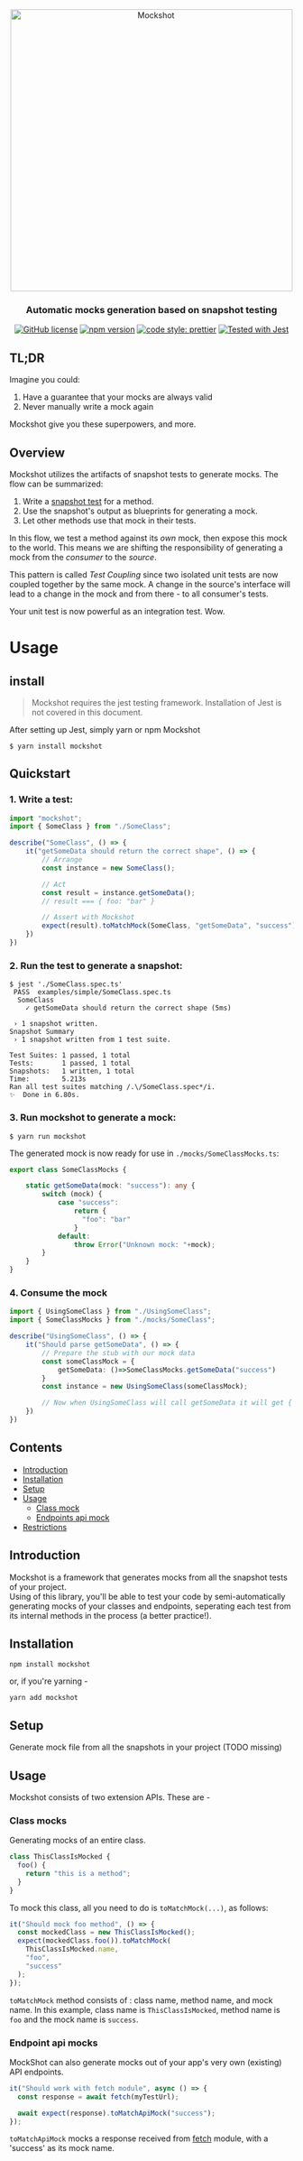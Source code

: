 <div align="center">
<img alt="Mockshot" src="./public/img/mockshot.png" width=500/>

### Automatic mocks generation based on snapshot testing

[![GitHub license](https://img.shields.io/badge/license-MIT-blue.svg)](https://github.com/Iqoqo/mockshot/blob/master/LICENSE) [![npm version](https://img.shields.io/npm/v/mockshot.svg?style=flat)](https://www.npmjs.com/package/mockshot) [![code style: prettier](https://img.shields.io/badge/code_style-prettier-ff69b4.svg?style=flat-square)](https://github.com/prettier/prettier) [![Tested with Jest](https://img.shields.io/badge/tested_with-jest-99424f.svg)](https://github.com/facebook/jest)
</div>

## TL;DR

Imagine you could: 

1. Have a guarantee that your mocks are always valid
2. Never manually write a mock again

Mockshot give you these superpowers, and more. 

## Overview

Mockshot utilizes the artifacts of snapshot tests to generate mocks. The flow can be summarized:

1. Write a [snapshot test](https://jestjs.io/docs/en/snapshot-testing) for a method. 
2. Use the snapshot's output as blueprints for generating a mock.
3. Let other methods use that mock in their tests. 

In this flow, we test a method against its *own* mock, then expose this mock to the world. This means we are shifting the responsibility of generating a mock from the *consumer* to the *source*.  

This pattern is called *Test Coupling* since two isolated unit tests are now coupled together by the same mock. A change in the source's interface will lead to a change in the mock and from there - to all consumer's tests.

Your unit test is now powerful as an integration test. Wow. 

# Usage

## install

> Mockshot requires the jest testing framework. Installation of Jest is not covered in this document.

After setting up Jest, simply yarn or npm Mockshot
```
$ yarn install mockshot
```

## Quickstart

### 1. Write a test: 

```ts
import "mockshot";
import { SomeClass } from "./SomeClass";

describe("SomeClass", () => {
    it("getSomeData should return the correct shape", () => {
        // Arrange
        const instance = new SomeClass();

        // Act 
        const result = instance.getSomeData();
        // result === { foo: "bar" }

        // Assert with Mockshot
        expect(result).toMatchMock(SomeClass, "getSomeData", "success");
    })
})
```

### 2. Run the test to generate a snapshot:

```
$ jest './SomeClass.spec.ts'
 PASS  examples/simple/SomeClass.spec.ts
  SomeClass
    ✓ getSomeData should return the correct shape (5ms)

 › 1 snapshot written.
Snapshot Summary
 › 1 snapshot written from 1 test suite.

Test Suites: 1 passed, 1 total
Tests:       1 passed, 1 total
Snapshots:   1 written, 1 total
Time:        5.213s
Ran all test suites matching /.\/SomeClass.spec*/i.
✨  Done in 6.80s.

```

### 3. Run mockshot to generate a mock:

```
$ yarn run mockshot
```

The generated mock is now ready for use in `./mocks/SomeClassMocks.ts`:

```ts
export class SomeClassMocks {

    static getSomeData(mock: "success"): any {
        switch (mock) {
            case "success":
                return {
                  "foo": "bar"
                }
            default:
                throw Error("Unknown mock: "+mock);
        }
    }
}

```
### 4. Consume the mock
```ts
import { UsingSomeClass } from "./UsingSomeClass";
import { SomeClassMocks } from "./mocks/SomeClass";

describe("UsingSomeClass", () => {
    it("Should parse getSomeData", () => {
        // Prepare the stub with our mock data
        const someClassMock = {
            getSomeData: ()=>SomeClassMocks.getSomeData("success")
        }
        const instance = new UsingSomeClass(someClassMock);

        // Now when UsingSomeClass will call getSomeData it will get { foo: "bar" }
    })
})

```
## Contents

* [Introduction](#introduction)
* [Installation](#installation)
* [Setup](#setup)
* [Usage](#usage)
  * [Class mock](#class-mocks)
  * [Endpoints api mock](#endpoint-api-mocks)
* [Restrictions](#restrictions)

## <a name=introduction>Introduction

Mockshot is a framework that generates mocks from all the snapshot tests of your project.  
Using of this library, you'll be able to test your code by semi-automatically generating mocks of your classes and endpoints, seperating each test from its internal methods in the process (a better practice!).

## Installation

`npm install mockshot`

or, if you're yarning -

`yarn add mockshot`

## Setup

Generate mock file from all the snapshots in your project (TODO missing)

## Usage

Mockshot consists of two extension APIs. These are -

### Class mocks

Generating mocks of an entire class.

```javascript
class ThisClassIsMocked {
  foo() {
    return "this is a method";
  }
}
```

To mock this class, all you need to do is `toMatchMock(...)`, as follows:

```javascript
it("Should mock foo method", () => {
  const mockedClass = new ThisClassIsMocked();
  expect(mockedClass.foo()).toMatchMock(
    ThisClassIsMocked.name,
    "foo",
    "success"
  );
});
```

`toMatchMock` method consists of : class name, method name, and mock name. In this example, class name is `ThisClassIsMocked`, method name is `foo` and the mock name is `success`.

### Endpoint api mocks

MockShot can also generate mocks out of your app's very own (existing) API endpoints.

```javascript
it("Should work with fetch module", async () => {
  const response = await fetch(myTestUrl);

  await expect(response).toMatchApiMock("success");
});
```

`toMatchApiMock` mocks a response received from [fetch](https://www.npmjs.com/package/node-fetch) module, with a 'success' as its mock name.
